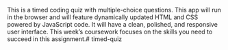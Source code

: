 This is a timed coding quiz with multiple-choice questions. 
This app will run in the browser and will feature dynamically 
updated HTML and CSS powered by JavaScript code. 
It will have a clean, polished, and responsive user interface. 
This week’s coursework focuses on the skills you need to succeed in this assignment.#   t i m e d - q u i z 
 
 